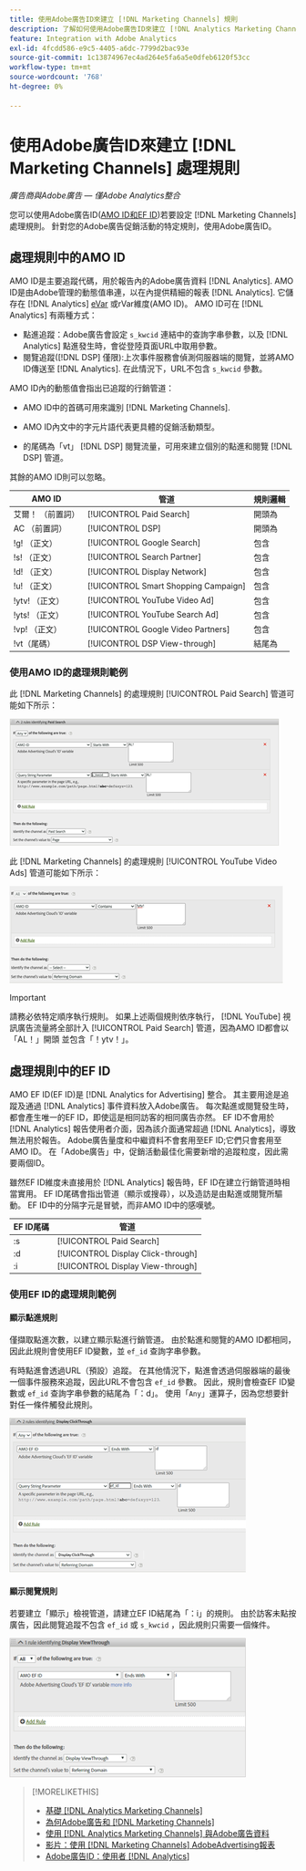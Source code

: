 ```yaml
---
title: 使用Adobe廣告ID來建立 [!DNL Marketing Channels] 規則
description: 了解如何使用Adobe廣告ID來建立 [!DNL Analytics Marketing Channels].
feature: Integration with Adobe Analytics
exl-id: 4fcdd586-e9c5-4405-a6dc-7799d2bac93e
source-git-commit: 1c13874967ec4ad264e5fa6a5e0dfeb6120f53cc
workflow-type: tm+mt
source-wordcount: '768'
ht-degree: 0%

---
```


# 使用Adobe廣告ID來建立 [!DNL Marketing Channels] 處理規則

*廣告商與Adobe廣告 — 僅Adobe Analytics整合*

您可以使用Adobe廣告ID([AMO ID和EF ID](../ids.md))若要設定 [!DNL Marketing Channels] 處理規則。 針對您的Adobe廣告促銷活動的特定規則，使用Adobe廣告ID。

## 處理規則中的AMO ID

AMO ID是主要追蹤代碼，用於報告內的Adobe廣告資料 [!DNL Analytics]. AMO ID是由Adobe管理的動態值串連，以在內提供精細的報表 [!DNL Analytics]. 它儲存在 [!DNL Analytics] [eVar](https://experienceleague.adobe.com/docs/analytics/components/dimensions/evar.html) 或rVar維度(AMO ID)。 AMO ID可在 [!DNL Analytics] 有兩種方式：

* 點進追蹤：Adobe廣告會設定 `s_kwcid` 連結中的查詢字串參數，以及 [!DNL Analytics] 點進發生時，會從登陸頁面URL中取用參數。
* 閱覽追蹤([!DNL DSP] 僅限):上次事件服務會偵測伺服器端的閱覽，並將AMO ID傳送至 [!DNL Analytics]. 在此情況下，URL不包含 `s_kwcid` 參數。

AMO ID內的動態值會指出已追蹤的行銷管道：

* AMO ID中的首碼可用來識別 [!DNL Marketing Channels].

* AMO ID內文中的字元片語代表更具體的促銷活動類型。

* 的尾碼為「vt」 [!DNL DSP] 閱覽流量，可用來建立個別的點進和閱覽 [!DNL DSP] 管道。

其餘的AMO ID則可以忽略。

| AMO ID | 管道 | 規則邏輯 |
|--------|---------|--------------------|
| 艾爾！ （前置詞） | [!UICONTROL Paid Search] | 開頭為 |
| AC （前置詞） | [!UICONTROL DSP] | 開頭為 |
| !g! （正文） | [!UICONTROL Google Search] | 包含 |
| !s! （正文） | [!UICONTROL Search Partner] | 包含 |
| !d! （正文） | [!UICONTROL Display Network] | 包含 |
| !u! （正文） | [!UICONTROL Smart Shopping Campaign] | 包含 |
| !ytv! （正文） | [!UICONTROL YouTube Video Ad] | 包含 |
| !yts! （正文） | [!UICONTROL YouTube Search Ad] | 包含 |
| !vp! （正文） | [!UICONTROL Google Video Partners] | 包含 |
| !vt（尾碼） | [!UICONTROL DSP View-through] | 結尾為 |

### 使用AMO ID的處理規則範例

此 [!DNL Marketing Channels] 的處理規則 [!UICONTROL Paid Search] 管道可能如下所示：

![範例 [!UICONTROL Paid Search] 規則](/help/integrations/assets/a4adc-mc-rule-paidsearch.png)

此 [!DNL Marketing Channels] 的處理規則 [!UICONTROL YouTube Video Ads] 管道可能如下所示：

![範例 [!UICONTROL YouTube Video Ads] 規則](/help/integrations/assets/a4adc-mc-rule-youtube-video.png)

>[!IMPORTANT]
>
> 請務必依特定順序執行規則。 如果上述兩個規則依序執行， [!DNL YouTube] 視訊廣告流量將全部計入 [!UICONTROL Paid Search] 管道，因為AMO ID都會以「AL！」開頭 並包含「！ytv！」。

## 處理規則中的EF ID

AMO EF ID(EF ID)是 [!DNL Analytics for Advertising] 整合。 其主要用途是追蹤及通過 [!DNL Analytics] 事件資料放入Adobe廣告。 每次點進或閱覽發生時，都會產生唯一的EF ID，即使這是相同訪客的相同廣告亦然。 EF ID不會用於 [!DNL Analytics] 報告使用者介面，因為該介面通常超過 [!DNL Analytics]，導致無法用於報告。 Adobe廣告量度和中繼資料不會套用至EF ID;它們只會套用至AMO ID。 在「Adobe廣告」中，促銷活動最佳化需要新增的追蹤粒度，因此需要兩個ID。

雖然EF ID維度未直接用於 [!DNL Analytics] 報告時，EF ID在建立行銷管道時相當實用。 EF ID尾碼會指出管道（顯示或搜尋），以及造訪是由點進或閱覽所驅動。 EF ID中的分隔字元是冒號，而非AMO ID中的感嘆號。

| EF ID尾碼 | 管道 |
|-------|---------|
| :s | [!UICONTROL Paid Search] |
| :d | [!UICONTROL Display Click-through] |
| :i | [!UICONTROL Display View-through] |

### 使用EF ID的處理規則範例

#### 顯示點進規則

僅擷取點進次數，以建立顯示點進行銷管道。 由於點進和閱覽的AMO ID都相同，因此此規則會使用EF ID變數，並 `ef_id` 查詢字串參數。

有時點進會透過URL（預設）追蹤。 在其他情況下，點進會透過伺服器端的最後一個事件服務來追蹤，因此URL不會包含 `ef_id` 參數。 因此，規則會檢查EF ID變數或 `ef_id` 查詢字串參數的結尾為「：d」。 使用「`Any`」運算子，因為您想要針對任一條件觸發此規則。

![顯示點進規則的範例](/help/integrations/assets/a4adc-mc-rule-display-ct.png)

#### 顯示閱覽規則

若要建立「顯示」檢視管道，請建立EF ID結尾為「：i」的規則。 由於訪客未點按廣告，因此閱覽追蹤不包含 `ef_id` 或 `s_kwcid` ，因此規則只需要一個條件。

![顯示檢視規則的範例](/help/integrations/assets/a4adc-mc-rule-display-vt.png)

>[!MORELIKETHIS]
>
>* [基礎 [!DNL Analytics Marketing Channels]](mc-overview.md)
>* [為何Adobe廣告和 [!DNL Marketing Channels]](mc-data-variances.md)
>* [使用 [!DNL Analytics Marketing Channels] 與Adobe廣告資料](mc-ac-data.md)
>* [影片：使用 [!DNL Marketing Channels] AdobeAdvertising報表](https://experienceleague.adobe.com/docs/advertising-cloud-learn/tutorials/analytics/analytics-reporting-a4adc.html)
>* [Adobe廣告ID：使用者 [!DNL Analytics]](/help/integrations/analytics/ids.md)

